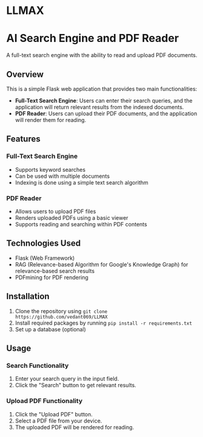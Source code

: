 # LLMAX
# AI Search Engine and PDF Reader

A full-text search engine with the ability to read and upload PDF documents.

## Overview

This is a simple Flask web application that provides two main functionalities:

*   **Full-Text Search Engine**: Users can enter their search queries, and the application will return relevant results from the indexed documents.
*   **PDF Reader**: Users can upload their PDF documents, and the application will render them for reading.

## Features

### Full-Text Search Engine

*   Supports keyword searches
*   Can be used with multiple documents
*   Indexing is done using a simple text search algorithm

### PDF Reader

*   Allows users to upload PDF files
*   Renders uploaded PDFs using a basic viewer
*   Supports reading and searching within PDF contents

## Technologies Used

*   Flask (Web Framework)
*   RAG (Relevance-based Algorithm for Google's Knowledge Graph) for relevance-based search results
*   PDFmining for PDF rendering

## Installation

1.  Clone the repository using `git clone https://github.com/vedant069/LLMAX`
2.  Install required packages by running `pip install -r requirements.txt`
3.  Set up a database (optional)

## Usage

### Search Functionality

1.  Enter your search query in the input field.
2.  Click the "Search" button to get relevant results.

### Upload PDF Functionality

1.  Click the "Upload PDF" button.
2.  Select a PDF file from your device.
3.  The uploaded PDF will be rendered for reading.
